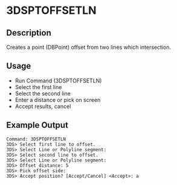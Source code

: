 # 3DSPTOFFSETLN

## Description

Creates a point (DBPoint) offset from two lines which intersection.

## Usage

* Run Command (3DSPTOFFSETLN)
* Select the first line
* Select the second line
* Enter a distance or pick on screen
* Accept results, cancel

## Example Output

```
Command: 3DSPTOFFSETLN
3DS> Select first line to offset.
3DS> Select Line or Polyline segment:
3DS> Select second line to offset.
3DS> Select Line or Polyline segment:
3DS> Offset distance: 5
3DS> Pick offset side:
3DS> Accept position? [Accept/Cancel] <Accept>: a
```